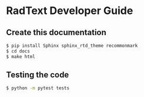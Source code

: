 # RadText Developer Guide

## Create this documentation

```bash
$ pip install Sphinx sphinx_rtd_theme recommonmark
$ cd docs
$ make html
```

## Testing the code

```bash
$ python -m pytest tests
```